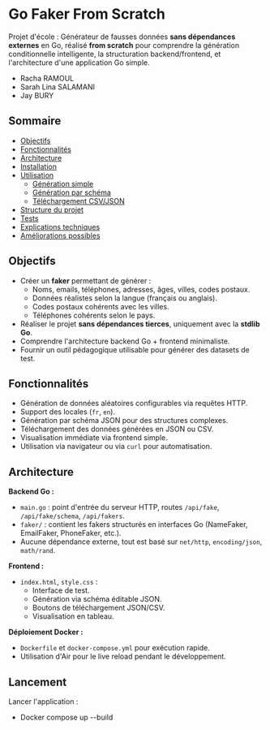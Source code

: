 # Go Faker From Scratch

Projet d'école : Générateur de fausses données **sans dépendances externes** en Go, réalisé **from scratch** pour comprendre la génération conditionnelle intelligente, la structuration backend/frontend, et l'architecture d'une application Go simple.

- Racha RAMOUL
- Sarah Lina SALAMANI
- Jay BURY

## Sommaire

- [Objectifs](#objectifs)
- [Fonctionnalités](#fonctionnalités)
- [Architecture](#architecture)
- [Installation](#installation)
- [Utilisation](#utilisation)
  - [Génération simple](#génération-simple)
  - [Génération par schéma](#génération-par-schéma)
  - [Téléchargement CSV/JSON](#téléchargement-csvjson)
- [Structure du projet](#structure-du-projet)
- [Tests](#tests)
- [Explications techniques](#explications-techniques)
- [Améliorations possibles](#améliorations-possibles)

## Objectifs

- Créer un **faker** permettant de générer :
  - Noms, emails, téléphones, adresses, âges, villes, codes postaux.
  - Données réalistes selon la langue (français ou anglais).
  - Codes postaux cohérents avec les villes.
  - Téléphones cohérents selon le pays.
- Réaliser le projet **sans dépendances tierces**, uniquement avec la **stdlib Go**.
- Comprendre l'architecture backend Go + frontend minimaliste.
- Fournir un outil pédagogique utilisable pour générer des datasets de test.

## Fonctionnalités

- Génération de données aléatoires configurables via requêtes HTTP.
- Support des locales (`fr`, `en`).
- Génération par schéma JSON pour des structures complexes.
- Téléchargement des données générées en JSON ou CSV.
- Visualisation immédiate via frontend simple.
- Utilisation via navigateur ou via `curl` pour automatisation.

## Architecture

**Backend Go :**

- `main.go` : point d'entrée du serveur HTTP, routes `/api/fake`, `/api/fake/schema`, `/api/fakers`.
- `faker/` : contient les fakers structurés en interfaces Go (NameFaker, EmailFaker, PhoneFaker, etc.).
- Aucune dépendance externe, tout est basé sur `net/http`, `encoding/json`, `math/rand`.

**Frontend :**

- `index.html`, `style.css` :
  - Interface de test.
  - Génération via schéma éditable JSON.
  - Boutons de téléchargement JSON/CSV.
  - Visualisation en tableau.

**Déploiement Docker :**

- `Dockerfile` et `docker-compose.yml` pour exécution rapide.
- Utilisation d'Air pour le live reload pendant le développement.

## Lancement

Lancer l'application :

- Docker compose up --build
